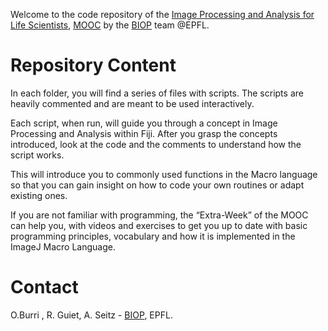 
Welcome to the code repository of the [Image Processing and Analysis for Life Scientists](https://www.edx.org/course/image-processing-and-analysis-for-life-scientists), [MOOC](https://fr.wikipedia.org/wiki/Massive_Open_Online_Course)  by the [BIOP](https://biop.epfl.ch/) team @EPFL.


Repository Content
===

In each folder, you will find a series of files with scripts. The scripts are heavily commented and are meant to be used interactively.

Each script, when run, will guide you through a concept in Image Processing and Analysis within Fiji. After you grasp the concepts introduced, look at the code and the comments to understand how the script works. 

This will introduce you to commonly used functions in the Macro language so that you can gain insight on how to code your own routines or adapt existing ones.

If you are not familiar with programming, the “Extra-Week” of the MOOC can help you, with videos and exercises to get you up to date with basic programming principles, vocabulary and how it is implemented in the ImageJ Macro Language.


Contact
===
O.Burri , R. Guiet, A. Seitz -
[BIOP](https://biop.epfl.ch/INFO_Facility.html#staff), EPFL.

